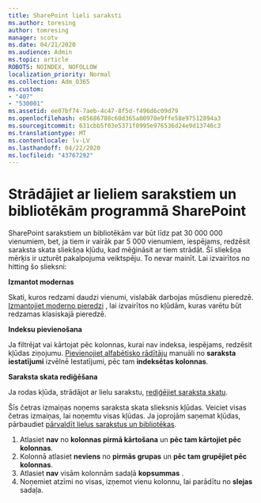 ```yaml
---
title: SharePoint lieli saraksti
ms.author: toresing
author: tomresing
manager: scotv
ms.date: 04/21/2020
ms.audience: Admin
ms.topic: article
ROBOTS: NOINDEX, NOFOLLOW
localization_priority: Normal
ms.collection: Adm_O365
ms.custom:
- "407"
- "530001"
ms.assetid: ee07bf74-7aeb-4c47-8f5d-f496d6c09d79
ms.openlocfilehash: e85686788c60d365a00970e9ffe58e97512894a3
ms.sourcegitcommit: 631cbb5f03e5371f0995e976536d24e9d13746c3
ms.translationtype: MT
ms.contentlocale: lv-LV
ms.lasthandoff: 04/22/2020
ms.locfileid: "43767292"
---
```

# <a name="work-with-large-lists-and-libraries-in-sharepoint"></a>Strādājiet ar lieliem sarakstiem un bibliotēkām programmā SharePoint

SharePoint sarakstiem un bibliotēkām var būt līdz pat 30 000 000 vienumiem, bet, ja tiem ir vairāk par 5 000 vienumiem, iespējams, redzēsit saraksta skata sliekšņa kļūdu, kad mēģināsit ar tiem strādāt. Šī sliekšņa mērķis ir uzturēt pakalpojuma veiktspēju. To nevar mainīt. Lai izvairītos no hitting šo slieksni:

**Izmantot modernas**

Skati, kuros redzami daudzi vienumi, vislabāk darbojas mūsdienu pieredzē. [Izmantojiet moderno pieredzi](https://support.office.com/article/66dac24b-4177-4775-bf50-3d267318caa9) , lai izvairītos no kļūdām, kuras varētu būt redzamas klasiskajā pieredzē.

**Indeksu pievienošana**

Ja filtrējat vai kārtojat pēc kolonnas, kurai nav indeksa, iespējams, redzēsit kļūdas ziņojumu. [Pievienojiet alfabētisko rādītāju](https://support.office.com/article/f3f00554-b7dc-44d1-a2ed-d477eac463b0) manuāli no **saraksta iestatījumi** izvēlnē Iestatījumi, pēc tam **indeksētas kolonnas**.

**Saraksta skata rediģēšana**

Ja rodas kļūda, strādājot ar lielu sarakstu, [rediģējiet saraksta skatu](https://support.office.com/article/15916903-e79a-423f-b4e2-02d37e1ff372).

Šīs četras izmaiņas noņems saraksta skata slieksnis kļūdas. Veiciet visas četras izmaiņas, lai noņemtu visas kļūdas. Ja joprojām saņemat kļūdas, pārbaudiet [pārvaldīt lielus sarakstus un bibliotēkas](https://support.office.com/article/B8588DAE-9387-48C2-9248-C24122F07C59).

1. Atlasiet **nav** no **kolonnas pirmā kārtošana** un **pēc tam kārtojiet pēc kolonnas**.
2. Kolonnā atlasiet **neviens** no **pirmās grupas** un **pēc tam grupējiet pēc kolonnas**.
3. Atlasiet **nav** visām kolonnām sadaļā **kopsummas** .
4. Noņemiet atzīmi no visas, izņemot vienu kolonnu, lai parādītu no **slejas** sadaļa.

